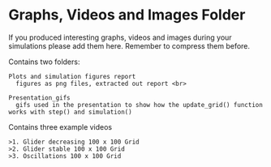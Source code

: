 # Graphs, Videos and Images Folder 

If you produced interesting graphs, videos and images during your simulations please add them here. Remember to compress them before. 

Contains two folders:
```
Plots and simulation figures report
  figures as png files, extracted out report <br>

Presentation_gifs
  gifs used in the presentation to show how the update_grid() function works with step() and simulation()
```

Contains three example videos 

```
>1. Glider decreasing 100 x 100 Grid
>2. Glider stable 100 x 100 Grid
>3. Oscillations 100 x 100 Grid
```
